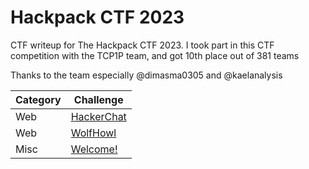 # Hackpack CTF 2023
CTF writeup for The Hackpack CTF 2023. I took part in this CTF competition with the TCP1P team, and got 10th place out of 381 teams

Thanks to the team especially @dimasma0305 and @kaelanalysis

| Category | Challenge |
| --- | --- |
| Web | [HackerChat](/Hackpack%20CTF%202023/HackerChat/)
| Web | [WolfHowl](/Hackpack%20CTF%202023/WolfHowl/)
| Misc | [Welcome!](/Hackpack%20CTF%202023/Welcome!/)